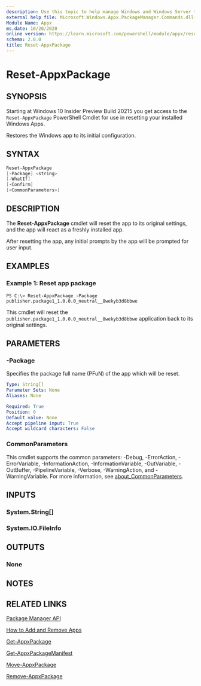 ```yaml
---
description: Use this topic to help manage Windows and Windows Server technologies with Windows PowerShell.
external help file: Microsoft.Windows.Appx.PackageManager.Commands.dll-help.xml
Module Name: Appx
ms.date: 10/20/2020
online version: https://learn.microsoft.com/powershell/module/appx/reset-appxpackage?view=windowsserver2019-ps&wt.mc_id=ps-gethelp
schema: 2.0.0
title: Reset-AppxPackage
---
```


# Reset-AppxPackage

## SYNOPSIS

Starting at Windows 10 Insider Preview Build 20215 you get access to the `Reset-AppxPackage` PowerShell Cmdlet for use in resetting your installed Windows Apps.

Restores the Windows app to its initial configuration.

## SYNTAX

```PowerShell
Reset-AppxPackage 
[-Package] <string>
[-WhatIf] 
[-Confirm] 
[<CommonParameters>]
```

## DESCRIPTION
The **Reset-AppxPackage** cmdlet will reset the app to its original settings, and the app will react as a freshly installed app. 

After resetting the app, any initial prompts by the app will be prompted for user input. 

## EXAMPLES

### Example 1: Reset app package
```
PS C:\> Reset-AppxPackage -Package publisher.package1_1.0.0.0_neutral__8wekyb3d8bbwe
```

This cmdlet will reset the `publisher.package1_1.0.0.0_neutral__8wekyb3d8bbwe` application back to its original settings.

## PARAMETERS

### -Package
Specifies the package full name (PFuN) of the app which will be reset.

```yaml
Type: String[]
Parameter Sets: None
Aliases: None

Required: True
Position: 0
Default value: None
Accept pipeline input: True
Accept wildcard characters: False
```

### CommonParameters
This cmdlet supports the common parameters: -Debug, -ErrorAction, -ErrorVariable, -InformationAction, -InformationVariable, -OutVariable, -OutBuffer, -PipelineVariable, -Verbose, -WarningAction, and -WarningVariable. For more information, see [about_CommonParameters](http://go.microsoft.com/fwlink/?LinkID=113216).

## INPUTS

### System.String[]

### System.IO.FileInfo

## OUTPUTS

### None

## NOTES

## RELATED LINKS

[Package Manager API](http://go.microsoft.com/fwlink/?LinkId=245447)

[How to Add and Remove Apps](http://go.microsoft.com/fwlink/?LinkID=231020)

[Get-AppxPackage](./Get-AppxPackage.md)

[Get-AppxPackageManifest](./Get-AppxPackageManifest.md)

[Move-AppxPackage](./Move-AppxPackage.md)

[Remove-AppxPackage](./Remove-AppxPackage.md)
